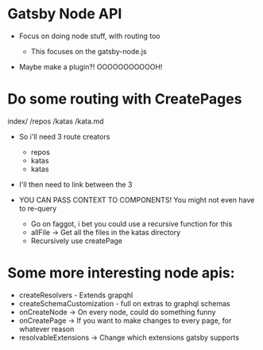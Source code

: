 # Gatsby Node API
* Focus on doing node stuff, with routing too
    * This focuses on the gatsby-node.js

* Maybe make a plugin?! OOOOOOOOOOOH!

# Do some routing with CreatePages

index/
    /repos
        /katas
            /kata.md

* So i'll need 3 route creators
    * repos
    * katas
    * katas

* I'll then need to link between the 3

* YOU CAN PASS CONTEXT TO COMPONENTS! You might not even have to re-query
    * Go on faggot, i bet you could use a recursive function for this
    * allFile -> Get all the files in the katas directory
    * Recursively use createPage

# Some more interesting node apis:
* createResolvers - Extends grapqhl
* createSchemaCustomization - full on extras to graphql schemas
* onCreateNode -> On every node, could do something funny
* onCreatePage -> If you want to make changes to every page, for whatever reason
* resolvableExtensions -> Change which extensions gatsby supports
